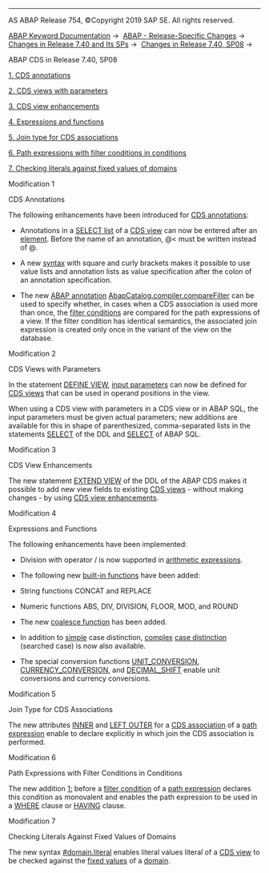   

* * *

AS ABAP Release 754, ©Copyright 2019 SAP SE. All rights reserved.

[ABAP Keyword Documentation](https://help.sap.com/doc/abapdocu_754_index_htm/7.54/en-US/abenabap.htm) →  [ABAP - Release-Specific Changes](https://help.sap.com/doc/abapdocu_754_index_htm/7.54/en-US/abennews.htm) →  [Changes in Release 7.40 and Its SPs](https://help.sap.com/doc/abapdocu_754_index_htm/7.54/en-US/abennews-740.htm) →  [Changes in Release 7.40, SP08](https://help.sap.com/doc/abapdocu_754_index_htm/7.54/en-US/abennews-740_sp08.htm) → 

ABAP CDS in Release 7.40, SP08

[1\. CDS annotations](#!ABAP_MODIFICATION_1@1@)

[2\. CDS views with parameters](#!ABAP_MODIFICATION_2@2@)

[3\. CDS view enhancements](#!ABAP_MODIFICATION_3@3@)

[4\. Expressions and functions](#!ABAP_MODIFICATION_4@4@)

[5\. Join type for CDS associations](#!ABAP_MODIFICATION_5@5@)

[6\. Path expressions with filter conditions in conditions](#!ABAP_MODIFICATION_6@6@)

[7\. Checking literals against fixed values of domains](#!ABAP_MODIFICATION_7@7@)

Modification 1

CDS Annotations

The following enhancements have been introduced for [CDS annotations](https://help.sap.com/doc/abapdocu_754_index_htm/7.54/en-US/abencds_annotations.htm):

-   Annotations in a [SELECT list](https://help.sap.com/doc/abapdocu_754_index_htm/7.54/en-US/abencds_f1_select_list.htm) of a [CDS view](https://help.sap.com/doc/abapdocu_754_index_htm/7.54/en-US/abencds_view_glosry.htm "Glossary Entry") can now be entered after an [element](https://help.sap.com/doc/abapdocu_754_index_htm/7.54/en-US/abencds_f1_select_list_entry.htm). Before the name of an annotation, @< must be written instead of @.
    
-   A new [syntax](https://help.sap.com/doc/abapdocu_754_index_htm/7.54/en-US/abencds_annotations.htm) with square and curly brackets makes it possible to use value lists and annotation lists as value specification after the colon of an annotation specification.
    
-   The new [ABAP annotation](https://help.sap.com/doc/abapdocu_754_index_htm/7.54/en-US/abencore_annotation_glosry.htm "Glossary Entry") [AbapCatalog.compiler.compareFilter](https://help.sap.com/doc/abapdocu_754_index_htm/7.54/en-US/abencds_f1_view_entity_annotations.htm) can be used to specify whether, in cases when a CDS association is used more than once, the [filter conditions](https://help.sap.com/doc/abapdocu_754_index_htm/7.54/en-US/abencds_path_expression_attr.htm) are compared for the path expressions of a view. If the filter condition has identical semantics, the associated join expression is created only once in the variant of the view on the database.
    

Modification 2

CDS Views with Parameters

In the statement [DEFINE VIEW](https://help.sap.com/doc/abapdocu_754_index_htm/7.54/en-US/abencds_f1_define_view.htm), [input parameters](https://help.sap.com/doc/abapdocu_754_index_htm/7.54/en-US/abencds_f1_parameter_list.htm) can now be defined for [CDS views](https://help.sap.com/doc/abapdocu_754_index_htm/7.54/en-US/abencds_view_glosry.htm "Glossary Entry") that can be used in operand positions in the view.

When using a CDS view with parameters in a CDS view or in ABAP SQL, the input parameters must be given actual parameters; new additions are available for this in shape of parenthesized, comma-separated lists in the statements [SELECT](https://help.sap.com/doc/abapdocu_754_index_htm/7.54/en-US/abencds_f1_select_parameters.htm) of the DDL and [SELECT](https://help.sap.com/doc/abapdocu_754_index_htm/7.54/en-US/abapselect_data_source.htm) of ABAP SQL.

Modification 3

CDS View Enhancements

The new statement [EXTEND VIEW](https://help.sap.com/doc/abapdocu_754_index_htm/7.54/en-US/abencds_f1_extend_view.htm) of the DDL of the ABAP CDS makes it possible to add new view fields to existing [CDS views](https://help.sap.com/doc/abapdocu_754_index_htm/7.54/en-US/abencds_view_glosry.htm "Glossary Entry") - without making changes - by using [CDS view enhancements](https://help.sap.com/doc/abapdocu_754_index_htm/7.54/en-US/abencds_view_extend_glosry.htm "Glossary Entry").

Modification 4

Expressions and Functions

The following enhancements have been implemented:

-   Division with operator / is now supported in [arithmetic expressions](https://help.sap.com/doc/abapdocu_754_index_htm/7.54/en-US/abencds_f1_arithmetic_expression.htm).
    
-   The following new [built-in functions](https://help.sap.com/doc/abapdocu_754_index_htm/7.54/en-US/abencds_f1_sql_functions.htm) have been added:
    

-   String functions CONCAT and REPLACE

-   Numeric functions ABS, DIV, DIVISION, FLOOR, MOD, and ROUND

-   The new [coalesce function](https://help.sap.com/doc/abapdocu_754_index_htm/7.54/en-US/abencds_f1_coalesce_expression.htm) has been added.
    
-   In addition to [simple](https://help.sap.com/doc/abapdocu_754_index_htm/7.54/en-US/abencds_f1_simple_case_expression.htm) case distinction, [complex](https://help.sap.com/doc/abapdocu_754_index_htm/7.54/en-US/abencds_f1_searched_case_expr.htm) [case distinction](https://help.sap.com/doc/abapdocu_754_index_htm/7.54/en-US/abencds_f1_case_expression.htm) (searched case) is now also available.
    
-   The special conversion functions [UNIT\_CONVERSION](https://help.sap.com/doc/abapdocu_754_index_htm/7.54/en-US/abencds_f1_conversion_functions.htm), [CURRENCY\_CONVERSION](https://help.sap.com/doc/abapdocu_754_index_htm/7.54/en-US/abencds_f1_conversion_functions.htm), and [DECIMAL\_SHIFT](https://help.sap.com/doc/abapdocu_754_index_htm/7.54/en-US/abencds_f1_conversion_functions.htm) enable unit conversions and currency conversions.
    

Modification 5

Join Type for CDS Associations

The new attributes [INNER](https://help.sap.com/doc/abapdocu_754_index_htm/7.54/en-US/abencds_path_expression_attr.htm) and [LEFT OUTER](https://help.sap.com/doc/abapdocu_754_index_htm/7.54/en-US/abencds_path_expression_attr.htm) for a [CDS association](https://help.sap.com/doc/abapdocu_754_index_htm/7.54/en-US/abencds_association_glosry.htm "Glossary Entry") of a [path expression](https://help.sap.com/doc/abapdocu_754_index_htm/7.54/en-US/abencds_f1_path_expression.htm) enable to declare explicitly in which join the CDS association is performed.

Modification 6

Path Expressions with Filter Conditions in Conditions

The new addition [1:](https://help.sap.com/doc/abapdocu_754_index_htm/7.54/en-US/abencds_path_expression_attr.htm) before a [filter condition](https://help.sap.com/doc/abapdocu_754_index_htm/7.54/en-US/abencds_path_expression_attr.htm) of a [path expression](https://help.sap.com/doc/abapdocu_754_index_htm/7.54/en-US/abencds_f1_path_expression.htm) declares this condition as monovalent and enables the path expression to be used in a [WHERE](https://help.sap.com/doc/abapdocu_754_index_htm/7.54/en-US/abencds_f1_where_clause.htm) clause or [HAVING](https://help.sap.com/doc/abapdocu_754_index_htm/7.54/en-US/abencds_f1_having_clause.htm) clause.

Modification 7

Checking Literals Against Fixed Values of Domains

The new syntax [#domain.literal](https://help.sap.com/doc/abapdocu_754_index_htm/7.54/en-US/abencds_f1_literal.htm) enables literal values literal of a [CDS view](https://help.sap.com/doc/abapdocu_754_index_htm/7.54/en-US/abencds_view_glosry.htm "Glossary Entry") to be checked against the [fixed values](https://help.sap.com/doc/abapdocu_754_index_htm/7.54/en-US/abenfixed_value_glosry.htm "Glossary Entry") of a [domain](https://help.sap.com/doc/abapdocu_754_index_htm/7.54/en-US/abendomain_glosry.htm "Glossary Entry").